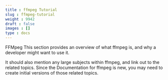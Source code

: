 ```yaml
---
title : ffmpeg Tutorial
slug : ffmpeg-tutorial
weight : 9942
draft : false
images : []
type : docs
---
```


FFMpeg
This section provides an overview of what ffmpeg is, and why a developer might want to use it.

It should also mention any large subjects within ffmpeg, and link out to the related topics.  Since the Documentation for ffmpeg is new, you may need to create initial versions of those related topics.

